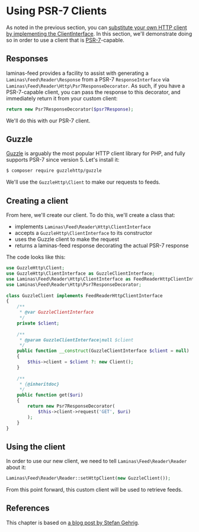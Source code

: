# Using PSR-7 Clients

As noted in the previous section, you can [substitute your own HTTP client by implementing the ClientInterface](http-clients.md#clientinterface-and-headerawareclientinterface).
In this section, we'll demonstrate doing so in order to use a client that is
[PSR-7](http://www.php-fig.org/psr/psr-7/)-capable.

## Responses

laminas-feed provides a facility to assist with generating a
`Laminas\Feed\Reader\Response` from a PSR-7 `ResponseInterface` via
`Laminas\Feed\Reader\Http\Psr7ResponseDecorator`. As such, if you have a
PSR-7-capable client, you can pass the response to this decorator, and
immediately return it from your custom client:

```php
return new Psr7ResponseDecorator($psr7Response);
```

We'll do this with our PSR-7 client.

## Guzzle

[Guzzle](http://docs.guzzlephp.org/en/latest/) is arguably the most popular HTTP
client library for PHP, and fully supports PSR-7 since version 5. Let's install
it:

```bash
$ composer require guzzlehttp/guzzle
```

We'll use the `GuzzleHttp\Client` to make our requests to feeds.

## Creating a client

From here, we'll create our client. To do this, we'll create a class that:

- implements `Laminas\Feed\Reader\Http\ClientInterface`
- accepts a `GuzzleHttp\ClientInterface` to its constructor
- uses the Guzzle client to make the request
- returns a laminas-feed response decorating the actual PSR-7 response

The code looks like this:

```php
use GuzzleHttp\Client;
use GuzzleHttp\ClientInterface as GuzzleClientInterface;
use Laminas\Feed\Reader\Http\ClientInterface as FeedReaderHttpClientInterface;
use Laminas\Feed\Reader\Http\Psr7ResponseDecorator;
 
class GuzzleClient implements FeedReaderHttpClientInterface
{
    /**
     * @var GuzzleClientInterface
     */
    private $client;
 
    /**
     * @param GuzzleClientInterface|null $client
     */
    public function __construct(GuzzleClientInterface $client = null)
    {
        $this->client = $client ?: new Client();
    }
 
    /**
     * {@inheritdoc}
     */
    public function get($uri)
    {
        return new Psr7ResponseDecorator(
			$this->client->request('GET', $uri)
		);
    }
}
```

## Using the client

In order to use our new client, we need to tell `Laminas\Feed\Reader\Reader` about
it:

```php
Laminas\Feed\Reader\Reader::setHttpClient(new GuzzleClient());
```

From this point forward, this custom client will be used to retrieve feeds.

## References

This chapter is based on [a blog post by Stefan Gehrig](https://www.teqneers.de/2016/05/laminasfeedreader-guzzle-and-psr-7/).
